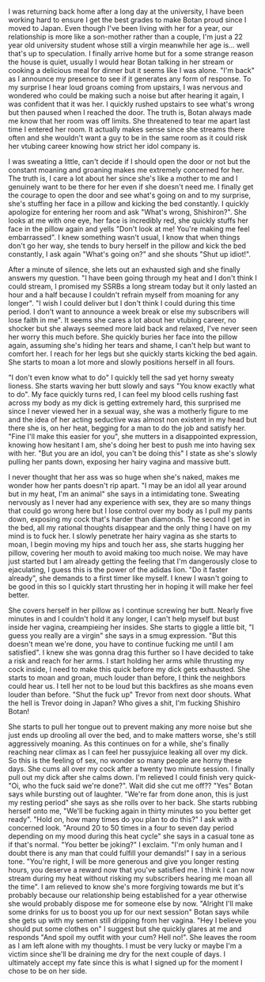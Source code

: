 I was returning back home after a long day at the university, I have been working hard to ensure I get the best grades to make Botan proud since I moved to Japan. Even though I've been living with her for a year, our relationship is more like a son-mother rather than a couple, I'm just a 22 year old university student whose still a virgin meanwhile her age is... well that's up to speculation. I finally arrive home but for a some strange reason the house is quiet, usually I would hear Botan talking in her stream or cooking a delicious meal for dinner but it seems like I was alone. "I'm back" as I announce my presence to see if it generates any form of response. To my surprise I hear loud groans coming from upstairs, I was nervous and wondered who could be making such a noise but after hearing it again, I was confident that it was her. I quickly rushed upstairs to see what's wrong but then paused when I reached the door. The truth is, Botan always made me know that her room was off limits. She threatened to tear me apart last time I entered her room. It actually makes sense since she streams there often and she wouldn't want a guy to be in the same room as it could risk her vtubing career knowing how strict her idol company is. 

I was sweating a little, can't decide if I should open the door or not but the constant moaning and groaning makes me extremely concerned for her. The truth is, I care a lot about her since she's like a mother to me and I genuinely want to be there for her even if she doesn't need me. I finally get the courage to open the door and see what's going on and to my surprise, she's stuffing her face in a pillow and kicking the bed constantly. I quickly apologize for entering her room and ask "What's wrong, Shishiron?". She looks at me with one eye, her face is incredibly red, she quickly stuffs her face in the pillow again and yells "Don't look at me! You're making me feel embarrassed". I knew something wasn't usual, I know that when things don't go her way, she tends to bury herself in the pillow and kick the bed constantly, I ask again "What's going on?" and she shouts "Shut up idiot!". 

After a minute of silence, she lets out an exhausted sigh and she finally answers my question. "I have been going through my heat and I don't think I could stream, I promised my SSRBs a long stream today but it only lasted an hour and a half because I couldn't refrain myself from moaning for any longer". "I wish I could deliver but I don't think I could during this time period. I don't want to announce a week break or else my subscribers will lose faith in me". It seems she cares a lot about her vtubing career, no shocker but she always seemed more laid back and relaxed, I've never seen her worry this much before. She quickly buries her face into the pillow again, assuming she's hiding her tears and shame, I can't help but want to comfort her. I reach for her legs but she quickly starts kicking the bed again. She starts to moan a lot more and slowly positions herself in all fours. 

"I don't even know what to do" I quickly tell the sad yet horny sweaty lioness. She starts waving her butt slowly and says "You know exactly what to do". My face quickly turns red, I can feel my blood cells rushing fast across my body as my dick is getting extremely hard, this surprised me since I never viewed her in a sexual way, she was a motherly figure to me and the idea of her acting seductive was almost non existent in my head but there she is, on her heat, begging for a man to do the job and satisfy her. "Fine I'll make this easier for you", she mutters in a disappointed expression, knowing how hesitant I am, she's doing her best to push me into having sex with her. "But you are an idol, you can't be doing this" I state as she's slowly pulling her pants down, exposing her hairy vagina and massive butt. 

I never thought that her ass was so huge when she's naked, makes me wonder how her pants doesn't rip apart. "I may be an idol all year around but in my heat, I'm an animal" she says in a intimidating tone. Sweating nervously as I never had any experience with sex, they are so many things that could go wrong here but I lose control over my body as I pull my pants down, exposing my cock that's harder than diamonds. The second I get in the bed, all my rational thoughts disappear and the only thing I have on my mind is to fuck her. I slowly penetrate her hairy vagina as she starts to moan, I begin moving my hips and touch her ass, she starts hugging her pillow, covering her mouth to avoid making too much noise. We may have just started but I am already getting the feeling that I'm dangerously close to ejaculating, I guess this is the power of the adidas lion. "Do it faster already", she demands to a first timer like myself. I knew I wasn't going to be good in this so I quickly start thrusting her in hoping it will make her feel better. 

She covers herself in her pillow as I continue screwing her butt. Nearly five minutes in and I couldn't hold it any longer, I can't help myself but bust inside her vagina, creampieing her insides. She starts to giggle a little bit, "I guess you really are a virgin" she says in a smug expression. "But this doesn't mean we're done, you have to continue fucking me until I am satisfied". I knew she was gonna drag this further so I have decided to take a risk and reach for her arms. I start holding her arms while thrusting my cock inside, I need to make this quick before my dick gets exhausted. She starts to moan and groan, much louder than before, I think the neighbors could hear us. I tell her not to be loud but this backfires as she moans even louder than before. "Shut the fuck up" Trevor from next door shouts. What the hell is Trevor doing in Japan? Who gives a shit, I'm fucking Shishiro Botan! 

She starts to pull her tongue out to prevent making any more noise but she just ends up drooling all over the bed, and to make matters worse, she's still aggressively moaning. As this continues on for a while, she's finally reaching near climax as I can feel her pussyjuice leaking all over my dick. So this is the feeling of sex, no wonder so many people are horny these days. She cums all over my cock after a twenty two minute session. I finally pull out my dick after she calms down. I'm relieved I could finish very quick- "Oi, who the fuck said we're done?". Wait did she cut me off?? "Yes" Botan says while bursting out of laughter. "We're far from done anon, this is just my resting period" she says as she rolls over to her back. She starts rubbing herself onto me, "We'll be fucking again in thirty minutes so you better get ready". "Hold on, how many times do you plan to do this?" I ask with a concerned look. "Around 20 to 50 times in a four to seven day period depending on my mood during this heat cycle" she says in a casual tone as if that's normal. "You better be joking?" I exclaim. "I'm only human and I doubt there is any man that could fulfill your demands!" I say in a serious tone. "You're right, I will be more generous and give you longer resting hours, you deserve a reward now that you've satisfied me. I think I can now stream during my heat without risking my subscribers hearing me moan all the time". I am relieved to know she's more forgiving towards me but it's probably because our relationship being established for a year otherwise she would probably dispose me for someone else by now. "Alright I'll make some drinks for us to boost you up for our next session" Botan says while she gets up with my semen still dripping from her vagina. "Hey I believe you should put some clothes on" I suggest but she quickly glares at me and responds "And spoil my outfit with your cum? Hell no!". She leaves the room as I am left alone with my thoughts. I must be very lucky or maybe I'm a victim since she'll be draining me dry for the next couple of days. I ultimately accept my fate since this is what I signed up for the moment I chose to be on her side.